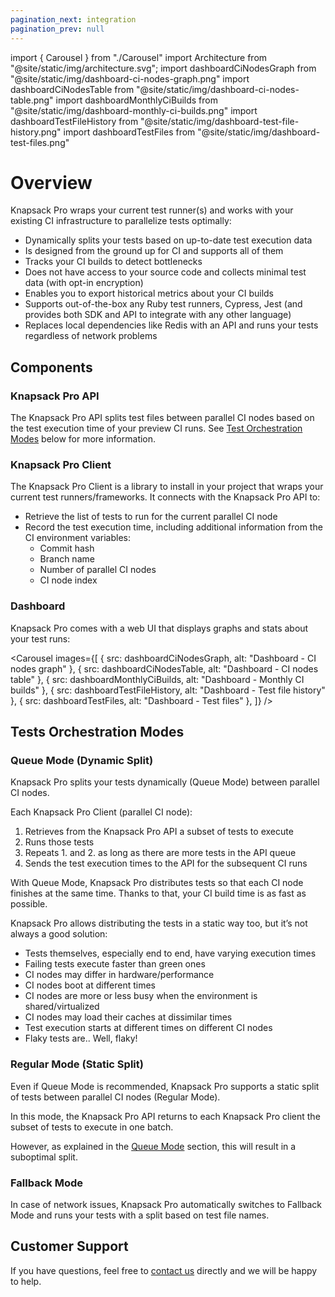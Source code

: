 ```yaml
---
pagination_next: integration
pagination_prev: null
---
```


import { Carousel } from "./Carousel"
import Architecture from "@site/static/img/architecture.svg";
import dashboardCiNodesGraph from "@site/static/img/dashboard-ci-nodes-graph.png"
import dashboardCiNodesTable from "@site/static/img/dashboard-ci-nodes-table.png"
import dashboardMonthlyCiBuilds from "@site/static/img/dashboard-monthly-ci-builds.png"
import dashboardTestFileHistory from "@site/static/img/dashboard-test-file-history.png"
import dashboardTestFiles from "@site/static/img/dashboard-test-files.png"

# Overview

Knapsack Pro wraps your current test runner(s) and works with your existing CI infrastructure to parallelize tests optimally:

- Dynamically splits your tests based on up-to-date test execution data
- Is designed from the ground up for CI and supports all of them
- Tracks your CI builds to detect bottlenecks
- Does not have access to your source code and collects minimal test data (with opt-in encryption)
- Enables you to export historical metrics about your CI builds
- Supports out-of-the-box any Ruby test runners, Cypress, Jest (and provides both SDK and API to integrate with any other language)
- Replaces local dependencies like Redis with an API and runs your tests regardless of network problems

<Architecture className="w-full h-auto center" />

## Components

### Knapsack Pro API

The Knapsack Pro API splits test files between parallel CI nodes based on the test execution time of your preview CI runs. See [Test Orchestration Modes](#tests-orchestration-modes) below for more information.

### Knapsack Pro Client

The Knapsack Pro Client is a library to install in your project that wraps your current test runners/frameworks. It connects with the Knapsack Pro API to:

- Retrieve the list of tests to run for the current parallel CI node
- Record the test execution time, including additional information from the CI environment variables:
  - Commit hash
  - Branch name
  - Number of parallel CI nodes
  - CI node index

### Dashboard

Knapsack Pro comes with a web UI that displays graphs and stats about your test runs:

<Carousel images={[
  { src: dashboardCiNodesGraph, alt: "Dashboard - CI nodes graph" },
  { src: dashboardCiNodesTable, alt: "Dashboard - CI nodes table" },
  { src: dashboardMonthlyCiBuilds, alt: "Dashboard - Monthly CI builds" },
  { src: dashboardTestFileHistory, alt: "Dashboard - Test file history" },
  { src: dashboardTestFiles, alt: "Dashboard - Test files" },
]} />

## Tests Orchestration Modes

### Queue Mode (Dynamic Split)

Knapsack Pro splits your tests dynamically (Queue Mode) between parallel CI nodes.

Each Knapsack Pro Client (parallel CI node):

1. Retrieves from the Knapsack Pro API a subset of tests to execute
2. Runs those tests
3. Repeats 1. and 2. as long as there are more tests in the API queue
4. Sends the test execution times to the API for the subsequent CI runs

With Queue Mode, Knapsack Pro distributes tests so that each CI node finishes at the same time. Thanks to that, your CI build time is as fast as possible.

Knapsack Pro allows distributing the tests in a static way too, but it’s not always a good solution:

- Tests themselves, especially end to end, have varying execution times
- Failing tests execute faster than green ones
- CI nodes may differ in hardware/performance
- CI nodes boot at different times
- CI nodes are more or less busy when the environment is shared/virtualized
- CI nodes may load their caches at dissimilar times
- Test execution starts at different times on different CI nodes
- Flaky tests are.. Well, flaky!

### Regular Mode (Static Split)

Even if Queue Mode is recommended, Knapsack Pro supports a static split of tests between parallel CI nodes (Regular Mode).

In this mode, the Knapsack Pro API returns to each Knapsack Pro client the subset of tests to execute in one batch.

However, as explained in the [Queue Mode](#queue-mode-dynamic-split) section, this will result in a suboptimal split.

### Fallback Mode

In case of network issues, Knapsack Pro automatically switches to Fallback Mode and runs your tests with a split based on test file names.

## Customer Support

If you have questions, feel free to [contact us](https://knapsackpro.com/contact) directly and we will be happy to help.
